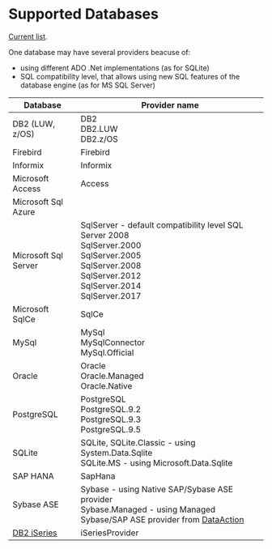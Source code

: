 # Supported Databases

[Current list](https://linq2db.github.io/api/LinqToDB.ProviderName.html).

One database may have several providers beacuse of:

* using different ADO .Net implementations (as for SQLite)
* SQL compatibility level, that allows using new SQL features of the database engine (as for MS SQL Server)

| Database| Provider name |
|--|--|
|DB2 (LUW, z/OS)| DB2<br/>DB2.LUW<br/>DB2.z/OS |
|Firebird |Firebird |
|Informix |Informix |
|Microsoft Access |Access |
|Microsoft Sql Azure | |
|Microsoft Sql Server |SqlServer - default compatibility level SQL Server 2008<br/>SqlServer.2000<br/>SqlServer.2005<br/>SqlServer.2008<br/>SqlServer.2012<br/>SqlServer.2014<br/>SqlServer.2017 |
|Microsoft SqlCe |SqlCe |
|MySql |MySql<br/>MySqlConnector<br/>MySql.Official |
|Oracle |Oracle<br/>Oracle.Managed</br>Oracle.Native |
|PostgreSQL |PostgreSQL<br/>PostgreSQL.9.2<br/>PostgreSQL.9.3<br/>PostgreSQL.9.5 |
|SQLite |SQLite, SQLite.Classic - using System.Data.Sqlite<br>SQLite.MS - using Microsoft.Data.Sqlite |
|SAP HANA |SapHana |
|Sybase ASE |Sybase - using Native SAP/Sybase ASE provider<br/>Sybase.Managed - using Managed Sybase/SAP ASE provider from [DataAction](https://github.com/DataAction/AdoNetCore.AseClient) |
|[DB2 iSeries](https://github.com/LinqToDB4iSeries/Linq2DB4iSeries) |iSeriesProvider |
